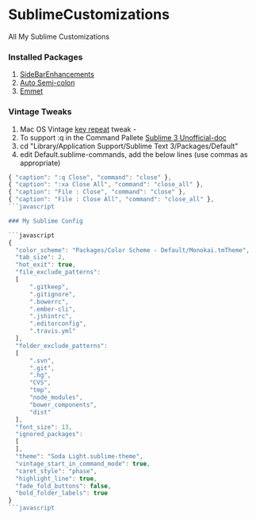 # SublimeCustomizations
All My Sublime Customizations

### Installed Packages
1. [SideBarEnhancements](https://github.com/titoBouzout/SideBarEnhancements)
2. [Auto Semi-colon](https://github.com/vivait/SublimeAutoSemiColon)
3. [Emmet](https://github.com/sergeche/emmet-sublime)

### Vintage Tweaks
1. Mac OS Vintage [key repeat](https://gist.github.com/kconragan/2510186) tweak - 
2. To support :q in the Command Pallete [Sublime 3 Unofficial-doc](http://sublime-text-unofficial-documentation.readthedocs.org/en/latest/reference/command_palette.html)
  1. cd "Library/Application Support/Sublime Text 3/Packages/Default"
  2. edit Default.sublime-commands, add the below lines (use commas as appropriate)
  ```javascript
  { "caption": ":q Close", "command": "close" },
  { "caption": ":xa Close All", "command": "close_all" },
  { "caption": "File : Close", "command": "close" },
  { "caption": "File : Close All", "command": "close_all" },
  ```javascript

### My Sublime Config

```javascript
{
	"color_scheme": "Packages/Color Scheme - Default/Monokai.tmTheme",
	"tab_size": 2,
	"hot_exit": true,
	"file_exclude_patterns":
	[
		".gitkeep",
		".gitignore",
		".bowerrc",
		".ember-cli",
		".jshintrc",
		".editorconfig",
		".travis.yml"
	],
	"folder_exclude_patterns":
	[
		".svn",
		".git",
		".hg",
		"CVS",
		"tmp",
		"node_modules",
		"bower_components",
		"dist"
	],
	"font_size": 13,
	"ignored_packages":
	[
	],
	"theme": "Soda Light.sublime-theme",
	"vintage_start_in_command_mode": true,
	"caret_style": "phase",
	"highlight_line": true,
	"fade_fold_buttons": false,
	"bold_folder_labels": true
}
```javascript
